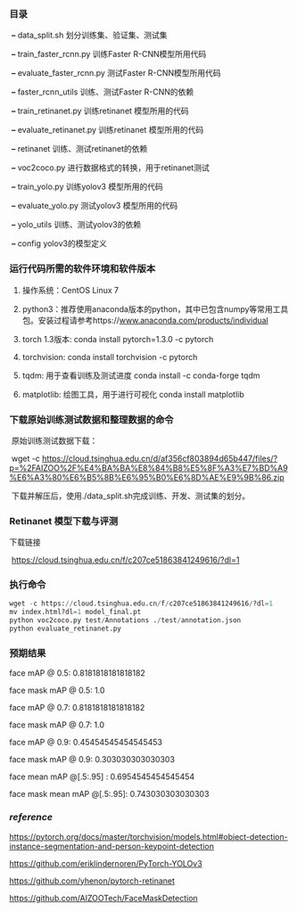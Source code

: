
###  目录


​		**–** data_split.sh 划分训练集、验证集、测试集



​		**–**  train_faster_rcnn.py 训练Faster R-CNN模型所用代码

​		**–**  evaluate_faster_rcnn.py 测试Faster R-CNN模型所用代码

​		**–** faster_rcnn_utils 训练、测试Faster R-CNN的依赖



​		**–** train_retinanet.py 训练retinanet 模型所用的代码

​		**–** evaluate_retinanet.py 训练retinanet 模型所用的代码

​		**–** retinanet 训练、测试retinanet的依赖

​		**–** voc2coco.py 进行数据格式的转换，用于retinanet测试



​		**–** train_yolo.py 训练yolov3 模型所用的代码

​		**–** evaluate_yolo.py 测试yolov3 模型所用的代码

​		**–** yolo_utils 训练、测试yolov3的依赖

​		**–** config yolov3的模型定义






### 运行代码所需的软件环境和软件版本

1. 操作系统：CentOS Linux 7

2. python3：推荐使用anaconda版本的python，其中已包含numpy等常用工具包。安装过程请参考https://www.anaconda.com/products/individual

3. torch 1.3版本:  conda install pytorch=1.3.0 -c pytorch

4. torchvision:  conda install torchvision -c pytorch

5. tqdm: 用于查看训练及测试进度 conda install -c conda-forge tqdm 

6. matplotlib: 绘图工具，用于进行可视化 conda install matplotlib




 

### 下载原始训练测试数据和整理数据的命令

​	原始训练测试数据下载：

​	wget -c  https://cloud.tsinghua.edu.cn/d/af356cf803894d65b447/files/?p=%2FAIZOO%2F%E4%BA%BA%E8%84%B8%E5%8F%A3%E7%BD%A9%E6%A3%80%E6%B5%8B%E6%95%B0%E6%8D%AE%E9%9B%86.zip

​	下载并解压后，使用./data_split.sh完成训练、开发、测试集的划分。








### Retinanet 模型下载与评测

   下载链接

​	https://cloud.tsinghua.edu.cn/f/c207ce51863841249616/?dl=1

### 执行命令

```python
wget -c https://cloud.tsinghua.edu.cn/f/c207ce51863841249616/?dl=1
mv index.html?dl=1 model_final.pt
python voc2coco.py test/Annotations ./test/annotation.json
python evaluate_retinanet.py
```




### 预期结果

face  mAP @ 0.5: 0.8181818181818182

face mask mAP @ 0.5: 1.0

face  mAP @ 0.7: 0.8181818181818182

face mask mAP @ 0.7: 1.0

face  mAP @ 0.9: 0.45454545454545453

face mask mAP @ 0.9: 0.303030303030303

face mean mAP @[.5:.95] : 0.6954545454545454

face mask mean mAP @[.5:.95]: 0.743030303030303







### *reference*
https://pytorch.org/docs/master/torchvision/models.html#object-detection-instance-segmentation-and-person-keypoint-detection

https://github.com/eriklindernoren/PyTorch-YOLOv3

https://github.com/yhenon/pytorch-retinanet

https://github.com/AIZOOTech/FaceMaskDetection
